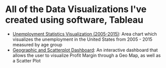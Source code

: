 # All of the Data Visualizations I've created using software, Tableau
- [Unemployment Statistics Visualization (2005-2015)](https://github.com/alexmurrietta/Data-Visualizations-with-Tableau/blob/master/Unemployment%20(2005%20-%202015).pptx): Area chart which visualizes the unemployment in the United States from 2005 - 2015 measured by age group
- [Geographic and Scatterplot Dashboard](https://github.com/alexmurrietta/Data-Visualizations-with-Tableau/blob/master/Customer%20Scatterplot.pptx): An interactive dashboard that allows the user to visualize Profit Margin through a Geo Map, as well as a Scatter Plot
